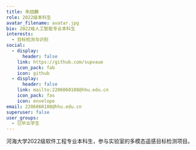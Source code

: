 ```yaml
---
title: 朱喆麟
role: 2022级本科生
avatar_filename: avatar.jpg
bio: 2022级人工智能专业本科生
interests:
  - 目标检测与识别
social:
  - display:
      header: false
    link: https://github.com/supvaue
    icon_pack: fab
    icon: github
  - display:
      header: false
    link: mailto:2206060108@hhu.edu.cn
    icon_pack: fas
    icon: envelope
email: 2206060108@hhu.edu.cn
superuser: false
user_groups:
  - 已毕业学生
---
```

河海大学2022级软件工程专业本科生，参与实验室的多模态遥感目标检测项目。

